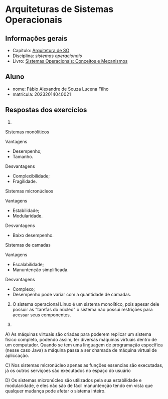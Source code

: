 # Arquiteturas de Sistemas Operacionais

## Informações gerais

- Capítulo: [Arquitetura de SO](https://wiki.inf.ufpr.br/maziero/lib/exe/fetch.php?media=socm:socm-03.pdf)
- Disciplina: *sistemas operacionais*
- Livro: [Sistemas Operacionais: Conceitos e Mecanismos](https://wiki.inf.ufpr.br/maziero/doku.php?id=socm:start)

## Aluno

- nome: Fábio Alexandre de Souza Lucena Filho
- matrícula: 20232014040021

## Respostas dos exercícios
01. 
Sistemas monóliticos

Vantagens

- Desempenho;
- Tamanho.

Desvantagens

- Complexibilidade;
- Fragilidade.

Sistemas micronúcleos

Vantagens

- Estabilidade;
- Modularidade.

Desvantagens

- Baixo desempenho.

Sistemas de camadas

Vantagens

- Escalabilidade;
- Manuntenção simplificada.

Desvantagens

- Complexo;
- Desempenho pode variar com a quantidade de camadas.

02. O sistema operacional Linux é um sistema monolítico, pois apesar dele possuir as "tarefas do núcleo"
o sistema não possui restrições para acessar seus componentes.

03.
A) As máquinas virtuais são criadas para poderem replicar um sistema físico completo, podendo assim, ter
diversas máquinas virtuais dentro de um computador. Quando se tem uma linguagem de programação específica
(nesse caso Java) a máquina passa a ser chamada de máquina virtual de apliccação.

C) Nos sistemas micronúcleo apenas as funções essencias são executadas, já os outros serviçoes são executados
no espaço do usuário

D) Os sistemas micronúcleo são utilizados pela sua estabilidade e modularidade, e eles não são de fácil manuntenção
tendo em vista que qualquer mudança pode afetar o sistema inteiro.

